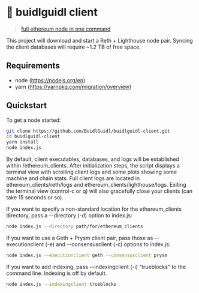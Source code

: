 # 📡 buidlguidl client

> [full ethereum node in one command](https://client.buidlguidl.com)

This project will download and start a Reth + Lighthouse node pair. Syncing the client databases will require ~1.2 TB of free space.

## Requirements
- node (https://nodejs.org/en)
- yarn (https://yarnpkg.com/migration/overview)

## Quickstart
To get a node started:
  ```bash
  git clone https://github.com/BuidlGuidl/buidlguidl-client.git
  cd buidlguidl-client
  yarn install
  node index.js
  ```

By default, client executables, databases, and logs will be established within /ethereum_clients. After initialization steps, the script displays a terminal view with scrolling client logs and some plots showing some machine and chain stats. Full client logs are located in ethereum_clients/reth/logs and ethereum_clients/lighthouse/logs. Exiting the terminal view (control-c or q) will also gracefully close your clients (can take 15 seconds or so).

If you want to specify a non-standard location for the ethereum_clients directory, pass a --directory (-d) option to index.js:
  ```bash
  node index.js --directory path/for/ethereum_clients
  ```

If you want to use a Geth + Prysm client pair, pass those as --executionclient (-e) and --consensusclient (-c) options to index.js:
  ```bash
  node index.js --executionclient geth --consensusclient prysm
  ```

If you want to add indexing, pass --indexingclient (-i) "trueblocks" to the command line. Indexing is off by default.
  ```bash
  node index.js --indexingclient trueblocks
  ```
